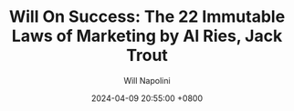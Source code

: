 ---
title: "Will On Success: The 22 Immutable Laws of Marketing by Al Ries, Jack Trout"
author: Will Napolini
date: 2024-04-09 20:55:00 +0800
categories: [Mindset, Book-summaries]
tags:
  [
    the-22-immutable-laws-of-marketing,
    marketing,
    al-ries,
    jack-trout,
    immutable-laws,
    marketing-strategy,
    positioning,
    advertising,
    brand-identity,
    consumer-behavior,
    market-segmentation,
    target-marketing,
    marketing-communication,
    product-positioning,
    brand-awareness,
    promotional-strategy,
    consumer-preferences,
    marketing-objectives,
    advertising-campaigns,
    brand-positioning,
    customer-needs,
    marketing-mix,
    market-research
  ]
image: https://pbs.twimg.com/media/GO17UlxXwAIm_nX?format=jpg&name=large
alt: "Will On Success: The 22 Immutable Laws of Marketing by Al Ries, Jack Trout"
fallback:
  - 
  # Replace with the URL of your backup image
  -
  # Replace with the URL of your backup image
---